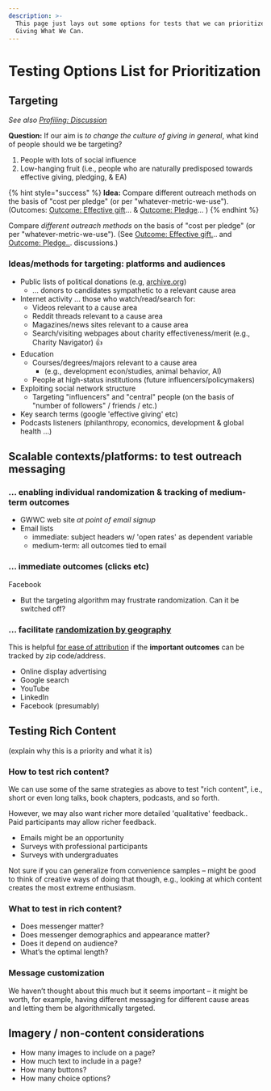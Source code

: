 ```yaml
---
description: >-
  This page just lays out some options for tests that we can prioritize for
  Giving What We Can.
---
```


# Testing Options List for Prioritization

## **Targeting**

_See also_ [_Profiling: Discussion_](../../profiling-and-segmentation/profiling-discussion.md)

**Question:** If our aim is _to change the culture of giving in general_, what kind of people should we be targeting?

1. People with lots of social influence
2. Low-hanging fruit \(i.e., people who are naturally predisposed towards effective giving, pledging, & EA\)

{% hint style="success" %}
**Idea:** Compare different outreach methods on the basis of "cost per pledge" \(or per "whatever-metric-we-use"\). \(Outcomes: [Outcome: Effective gift](../../proposed-tools-for-motivating-effective-giving/oc-effective-donation-consider-effectiveness/)... & [Outcome: Pledge](../../proposed-tools-for-motivating-effective-giving/moral-duty-of-well-off/)... \)
{% endhint %}

Compare _different outreach methods_ on the basis of "cost per pledge" \(or per "whatever-metric-we-use"\). \(See [Outcome: Effective gift.](../../proposed-tools-for-motivating-effective-giving/oc-effective-donation-consider-effectiveness/).. and [Outcome: Pledge..](../../proposed-tools-for-motivating-effective-giving/moral-duty-of-well-off/). discussions.\)

### Ideas/methods for targeting: platforms and audiences

* Public lists of political donations \(e.g, [archive.org](https://github.com/daaronr/effective_giving_market_testing/tree/6930982530446fb3eca07600975697123b09c7da/contexts-and-environments-for-testing/gwwc/www.archive.org)\)
  * ... donors to candidates sympathetic to a relevant cause area
* Internet activity ... those who watch/read/search for:
  * Videos relevant to a cause area
  * Reddit threads relevant to a cause area
  * Magazines/news sites relevant to a cause area
  * Search/visiting webpages about charity effectiveness/merit \(e.g., Charity Navigator\) 👍 
* Education
  * Courses/degrees/majors relevant to a cause area 
    * \(e.g., development econ/studies, animal behavior, AI\)
  * People at high-status institutions \(future influencers/policymakers\)
* Exploiting social network structure
  * Targeting "influencers" and "central" people \(on the basis of "number of followers" / friends / etc.\)
* Key search terms \(google 'effective giving' etc\)
* Podcasts listeners \(philanthropy, economics, development & global health ...\)

## Scalable contexts/platforms: to test outreach messaging

### ... enabling individual randomization & tracking of medium-term outcomes 

* GWWC web site _at point of email signup_
* Email lists 
  * immediate: subject headers w/ 'open rates' as dependent variable
  * medium-term: all outcomes tied to email

### ... immediate outcomes \(clicks etc\)

Facebook 

* But the targeting algorithm may frustrate randomization. Can it be switched off?

### ... facilitate [randomization by geograph](../../methodological-discussion/implementation-and-collecting-data-issues/geographic-segmentation-blocked-randomization.md)[y](../../methodological-discussion/implementation-and-collecting-data-issues/geographic-segmentation-blocked-randomization.md) 

This is helpful [for ease of attribution](../../methodological-discussion/implementation-and-collecting-data-issues/geographic-segmentation-blocked-randomization.md) if the **important outcomes** can be tracked by zip code/address. 

* Online display advertising
* Google search
* YouTube
* LinkedIn
* Facebook \(presumably\)

## Testing Rich Content

\(explain why this is a priority and what it is\)

### How to test rich content?

We can use some of the same strategies as above to test  "rich content", i.e., short or even long talks, book chapters, podcasts, and so forth. 

However, we may also want richer more detailed 'qualitative' feedback.. Paid participants may allow  richer feedback.  

* Emails might be an opportunity
* Surveys with professional participants
* Surveys with undergraduates

Not sure if you can generalize from convenience samples – might be good to think of creative ways of doing that though, e.g., looking at which content creates the most extreme enthusiasm.

### What to test in rich content?

* Does messenger matter?
* Does messenger demographics and appearance matter?
* Does it depend on audience?
* What’s the optimal length?

### Message customization

We haven’t thought about this much but it seems important – it might be worth, for example, having different messaging for different cause areas and letting them be algorithmically targeted.

## Imagery / non-content considerations

* How many images to include on a page?
* How much text to include in a page?
* How many buttons?
* How many choice options?

